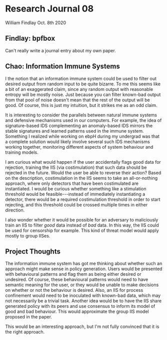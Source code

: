 # Research Journal 08

William Findlay
Oct. 8th 2020

## Findlay: bpfbox

Can't really write a journal entry about my own paper.

## Chao: Information Immune Systems

I the notion that an information immune system could be used to filter out
desired output from random input to be quite bizarre. To me this seems like
a bit of an exaggerated claim, since any random output with reasonable entropy
will be mostly noise. Just because you can filter known-bad output from that
pool of noise doesn't mean that the rest of the output will be good. Of course,
this is just my intuition, but it strikes me as an odd claim.

It is interesting to consider the parallels between natural immune systems and
defensive mechanisms used in our computers. For example, the idea of
signature-based IDS complementing an anomaly-based IDS mirrors the stable
signatures and learned patterns used in the immune system. Something I realized
while working on ebpH during my undergrad was that a complete solution would
likely involve several such IDS mechanisms working together, monitoring
different aspects of system behaviour and training models.

I am curious what would happen if the user accidentally flags good
data for rejection, training the IIS (via costimulation) that such data
should be rejected in the future. Would the user be able to reverse their
action? Based on the description, costimulation in the IIS seems to take an
all-or-nothing approach, where only detectors that have been costimulated
are instantiated. I would be curious whether something like a stimulation
threshold would be feasible---instead of immediately instantiating a detector,
there would be a required costimulation threshold in order to start rejecting,
and this threshold could be crossed multiple times in either direction.

I also wonder whether it would be possible for an adversary to maliciously train
an IIS to filter _good_ data instead of _bad_ data. In this way, the IIS could
be used for censorship for example. This kind of threat model would apply mostly
to group IISes.

## Project Thoughts

The information immune system has got me thinking about whether such an approach
might make sense in policy generation. Users would be presented with behavioural
patterns and flag them as being either desired or undesired. Of course, these
behavioural patterns would need to have semantic meaning for the user, or they
would be unable to make decisions on whether or not the behaviour is desired.
Also, an IIS for process confinement would need to be inoculated with known-bad
data, which may not necessarily be a trivial task. Another idea would be to have
the IIS share generated policy with its peers and use consensus to inform its
model of good and bad behaviour. This would approximate the group IIS model
proposed in the paper.

This would be an interesting approach, but I'm not fully convinced that it is
the right approach.
